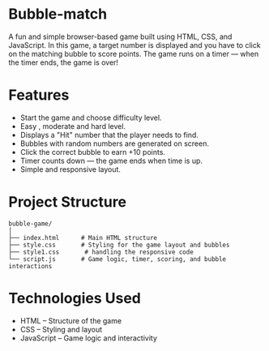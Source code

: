 # Bubble-match
A fun and simple browser-based game built using HTML, CSS, and JavaScript. In this game, a target number is displayed and you have to click on the matching bubble to score points. The game runs on a timer — when the timer ends, the game is over!

# Features

* Start the game and choose difficulty level.
* Easy , moderate and hard level.
* Displays a "Hit" number that the player needs to find.
 * Bubbles with random numbers are generated on screen.
 * Click the correct bubble to earn +10 points.
 * Timer counts down — the game ends when time is up.
 * Simple and responsive layout.

  # Project Structure
  ```
  bubble-game/
│
├── index.html      # Main HTML structure
├── style.css       # Styling for the game layout and bubbles
├── style1.css       # handling the responsive code
└── script.js       # Game logic, timer, scoring, and bubble interactions
```
# Technologies Used

 * HTML – Structure of the game
* CSS – Styling and layout
* JavaScript – Game logic and interactivity
